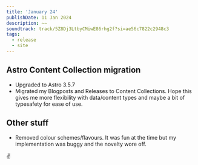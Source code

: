 ```yaml
---
title: 'January 24'
publishDate: 11 Jan 2024
description: ~~ 
soundtrack: track/5Z8Dj3LtbyCMiwE86rhg2f?si=ae56c7822c2948c3
tags:
  - release
  - site
---
```


## Astro Content Collection migration

- Upgraded to Astro 3.5.7
- Migrated my Blogposts and Releases to Content Collections. Hope this gives me more flexibility with data/content types and maybe a bit of typesafety for ease of use.

## Other stuff

- Removed colour schemes/flavours. It was fun at the time but my implementation was buggy and the novelty wore off.

✌️
